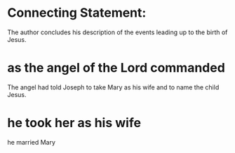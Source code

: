 
# Connecting Statement:
The author concludes his description of the events leading up to the birth of Jesus.

# as the angel of the Lord commanded
The angel had told Joseph to take Mary as his wife and to name the child Jesus.

# he took her as his wife
he married Mary